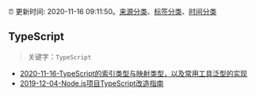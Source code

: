 :alarm_clock: 更新时间: 2020-11-16 09:11:50。[来源分类](../README.md)、[标签分类](../TAGS.md)、[时间分类](../TIMELINE.md)

## TypeScript


> 关键字：`TypeScript`



- [2020-11-16-TypeScript的索引类型与映射类型，以及常用工具泛型的实现](https://juejin.im/post/6895630169118572552) 
- [2019-12-04-Node.js项目TypeScript改造指南](https://juejin.im/post/5de4867f51882573135415dd) 